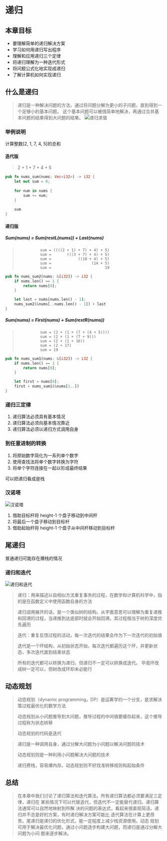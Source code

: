 # 递归

## 本章目标
- 要理解简单的递归解决方案
- 学习如何用递归写出程序
- 理解和应用递归三个定律
- 将递归理解为一种迭代形式
- 将问题公式化地实现成递归
- 了解计算机如何实现递归

## 什么是递归
> 递归是一种解决问题的方法，通过将问题分解为更小的子问题，直到得到一个足够小的基本问题。
> 这个基本问题可以被很简单地解决，再通过合并基本问题的结果得到大问题的结果。
![递归求值](../../assets/nums_sum.png)

 
### 举例说明
计算整数[2, 1, 7, 4, 5]的总和

#### 迭代版
> 2 + 1 + 7 + 4 + 5

```rust
pub fn nums_sum(nums: Vec<i32>) -> i32 {
    let mut sum = 0;
    
    for num in nums {
        sum += num;
    }
    
    sum
}
```

#### 递归版
##### Sum(nums) = Sum(restL(nums)) + Last(nums)
>               sum = ((((2 + 1) + 7) + 4) + 5)   
>               sum =       (((3 + 7) + 4) + 5)   
>               sum =            ((10 + 4) + 5)   
>               sum =                  (14 + 5)   
>               sum =                        19

```rust
pub fn nums_sum2(nums: &[i32]) -> i32 {
    if nums.len() == 1 {
        return nums[0];
    }

    let last = nums[nums.len() - 1];
    nums_sum2(&nums[..nums.len() - 1]) + last
}
```
##### Sum(nums) = First(nums) + Sum(restR(nums))
>               sum = (2 + (1 + (7 + (4 + 5))))   
>               sum = (2 + (1 + (7 + 9)))   
>               sum = (2 + (1 + 16))   
>               sum = (2 + 17)   
>               sum = 19

```rust
pub fn nums_sum1(nums: &[i32]) -> i32 {
    if nums.len() == 1 {
        return nums[0];
    }

    let first = nums[0];
    first + nums_sum1(&nums[1..])
}
```

### 递归三定律
1. 递归算法必须具有基本情况
2. 递归算法必须向基本情况靠近
3. 递归算法必须以递归方式调用自身

### 到任意进制的转换
1. 将原始数字简化为一系列单个数字
2. 使用查找法将单个数字转换为字符
3. 将单个字符连接在一起以形成最终结果

可以把递归看成是栈

### 汉诺塔
![汉诺塔](../../assets/hanoi.png)

1. 借助目标杆将 height-1 个盘子移动到中间杆
2. 将最后一个盘子移动到目标杆
3. 借助起始杆将 height-1 个盘子从中间杆移动到目标杆


## 尾递归
普通递归可能存在爆栈的情况

### 递归和迭代
![递归和迭代](../../assets/recursion_and_loop.png)
> 递归：用来描述以自相似方法重复事务的过程，在数学和计算机科学中，指的是在函数定义中使用函数自身的方法
> 
> 递归调用展开的话，是一个类似树的结构。从字面意思可以理解为重复递推和回溯的过程，当递推到达底部时就会开始回溯，其过程相当于树的深度优先遍历


> 迭代：重复反馈过程的活动，每一次迭代的结果会作为下一次迭代的初始值
> 
> 迭代是一个环结构，从初始状态开始，每次迭代都遍历这个环，并更新状态，多次迭代直到结束状态
 
> 所有的迭代都可以转换为递归，但递归不一定可以转换成迭代。
> 毕竟环改成树一定可以，但树改成环却未必能行


## 动态规划
> 动态规划（dynamic programming，DP）是运筹学的一个分支，是求解决策过程最优化的数学方法
> 
> 动态规划从小问题推导到大问题，推导过程的中间值要缓存起来，这个推导过程称为状态转移
> 
> 动态规划的代码是迭代

> 递归是一种调用自身，通过分解大问题为小问题以解决问题的技术
> 
> 动态规划则是一种利用小问题解决大问题的技术
> 
> 递归费栈，容易爆内存。动态规划则不好找准转移规则和起始条件

## 总结
> 在本章中我们讨论了递归算法和迭代算法。所有递归算法都必须要满足三定律，递归在
> 某些情况下可以代替迭代，但迭代不一定能替代递归。递归算法通常可以自然地映射到所解
> 决的问题的表达式，看起来很直观简洁。递归并不总是好的方案，有时递归解决方案可能比
> 迭代算法在计算上更昂贵。尾递归是递归的优化形式，能一定程度上减少栈资源使用。动态
> 规划可用于解决最优化问题，通过小问题逐步构建大问题，而递归是通过分解大问题为小问
> 题来逐步解决。